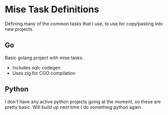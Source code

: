# Mise Task Definitions

Defining many of the common tasks that I use, to use for copy/pasting into new
projects.

## Go

Basic golang project with mise tasks.

- Includes sqlc codegen
- Uses zig for CGO compilation

## Python

I don't have any active python projects going at the moment, so these are
pretty basic. Will build up next time I do something python again.
